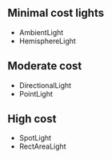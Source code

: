 ## Minimal cost lights

- AmbientLight
- HemisphereLight

## Moderate cost

- DirectionalLight
- PointLight

## High cost

- SpotLight
- RectAreaLight
